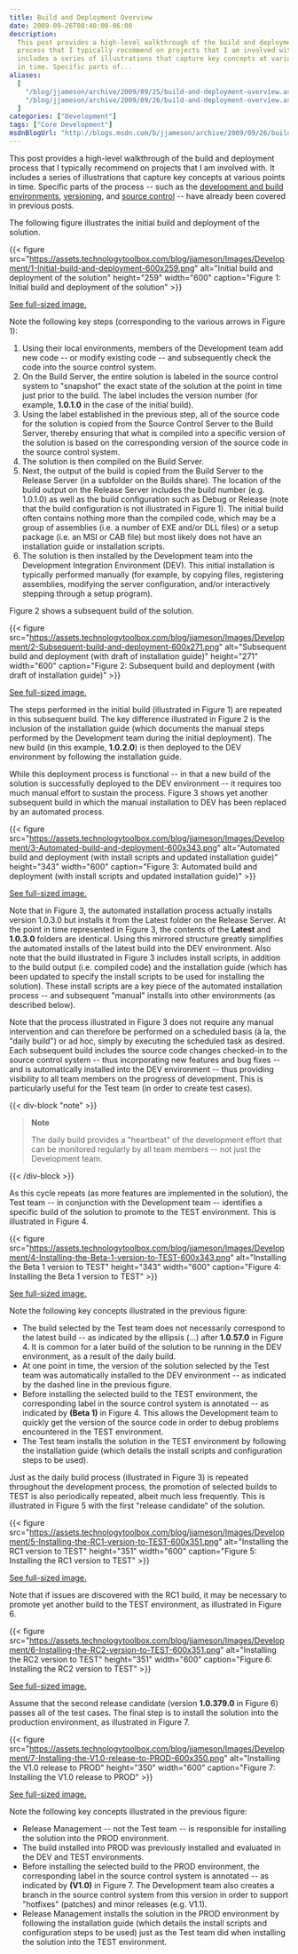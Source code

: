 ```yaml
---
title: Build and Deployment Overview
date: 2009-09-26T08:40:00-06:00
description:
  This post provides a high-level walkthrough of the build and deployment
  process that I typically recommend on projects that I am involved with. It
  includes a series of illustrations that capture key concepts at various points
  in time. Specific parts of...
aliases:
  [
    "/blog/jjameson/archive/2009/09/25/build-and-deployment-overview.aspx",
    "/blog/jjameson/archive/2009/09/26/build-and-deployment-overview.aspx",
  ]
categories: ["Development"]
tags: ["Core Development"]
msdnBlogUrl: "http://blogs.msdn.com/b/jjameson/archive/2009/09/26/build-and-deployment-overview.aspx"
---
```


This post provides a high-level walkthrough of the build and deployment process
that I typically recommend on projects that I am involved with. It includes a
series of illustrations that capture key concepts at various points in time.
Specific parts of the process -- such as the
[development and build environments](/blog/jjameson/2009/09/25/development-and-build-environments),
[versioning](/blog/jjameson/2009/04/03/best-practices-for-net-assembly-versioning),
and
[source control](/blog/jjameson/2009/09/26/best-practices-for-scm-and-the-daily-build-process)
-- have already been covered in previous posts.

The following figure illustrates the initial build and deployment of the
solution.

{{< figure
src="https://assets.technologytoolbox.com/blog/jjameson/Images/Development/1-Initial-build-and-deployment-600x259.png"
alt="Initial build and deployment of the solution" height="259" width="600"
caption="Figure 1: Initial build and deployment of the solution" >}}

[See full-sized image.](https://assets.technologytoolbox.com/blog/jjameson/Images/Development/1-Initial-build-and-deployment-1210x523.png)

Note the following key steps (corresponding to the various arrows in Figure 1):

1. Using their local environments, members of the Development team add new code
   -- or modify existing code -- and subsequently check the code into the source
   control system.
1. On the Build Server, the entire solution is labeled in the source control
   system to "snapshot" the exact state of the solution at the point in time
   just prior to the build. The label includes the version number (for example,
   **1.0.1.0** in the case of the initial build).
1. Using the label established in the previous step, all of the source code for
   the solution is copied from the Source Control Server to the Build Server,
   thereby ensuring that what is compiled into a specific version of the
   solution is based on the corresponding version of the source code in the
   source control system.
1. The solution is then compiled on the Build Server.
1. Next, the output of the build is copied from the Build Server to the Release
   Server (in a subfolder on the Builds share). The location of the build output
   on the Release Server includes the build number (e.g. 1.0.1.0) as well as the
   build configuration such as Debug or Release (note that the build
   configuration is not illustrated in Figure 1). The initial build often
   contains nothing more than the compiled code, which may be a group of
   assemblies (i.e. a number of EXE and/or DLL files) or a setup package (i.e.
   an MSI or CAB file) but most likely does not have an installation guide or
   installation scripts.
1. The solution is then installed by the Development team into the Development
   Integration Environment (DEV). This initial installation is typically
   performed manually (for example, by copying files, registering assemblies,
   modifying the server configuration, and/or interactively stepping through a
   setup program).

Figure 2 shows a subsequent build of the solution.

{{< figure
src="https://assets.technologytoolbox.com/blog/jjameson/Images/Development/2-Subsequent-build-and-deployment-600x271.png"
alt="Subsequent build and deployment (with draft of installation guide)"
height="271" width="600"
caption="Figure 2: Subsequent build and deployment (with draft of installation guide)" >}}

[See full-sized image.](https://assets.technologytoolbox.com/blog/jjameson/Images/Development/2-Subsequent-build-and-deployment-829x375.png)

The steps performed in the initial build (illustrated in Figure 1) are repeated
in this subsequent build. The key difference illustrated in Figure 2 is the
inclusion of the installation guide (which documents the manual steps performed
by the Development team during the initial deployment). The new build (in this
example, **1.0.2.0**) is then deployed to the DEV environment by following the
installation guide.

While this deployment process is functional -- in that a new build of the
solution is successfully deployed to the DEV environment -- it requires too much
manual effort to sustain the process. Figure 3 shows yet another subsequent
build in which the manual installation to DEV has been replaced by an automated
process.

{{< figure
src="https://assets.technologytoolbox.com/blog/jjameson/Images/Development/3-Automated-build-and-deployment-600x343.png"
alt="Automated build and deployment (with install scripts and updated installation guide)"
height="343" width="600"
caption="Figure 3: Automated build and deployment (with install scripts and updated installation guide)" >}}

[See full-sized image.](https://assets.technologytoolbox.com/blog/jjameson/Images/Development/3-Automated-build-and-deployment-926x530.png)

Note that in Figure 3, the automated installation process actually installs
version 1.0.3.0 but installs it from the Latest folder on the Release Server. At
the point in time represented in Figure 3, the contents of the **Latest** and
**1.0.3.0** folders are identical. Using this mirrored structure greatly
simplifies the automated installs of the latest build into the DEV environment.
Also note that the build illustrated in Figure 3 includes install scripts, in
addition to the build output (i.e. compiled code) and the installation guide
(which has been updated to specify the install scripts to be used for installing
the solution). These install scripts are a key piece of the automated
installation process -- and subsequent "manual" installs into other environments
(as described below).

Note that the process illustrated in Figure 3 does not require any manual
intervention and can therefore be performed on a scheduled basis (&agrave; la,
the "daily build") or ad hoc, simply by executing the scheduled task as desired.
Each subsequent build includes the source code changes checked-in to the source
control system -- thus incorporating new features and bug fixes -- and is
automatically installed into the DEV environment -- thus providing visibility to
all team members on the progress of development. This is particularly useful for
the Test team (in order to create test cases).

{{< div-block "note" >}}

> **Note**
>
> The daily build provides a "heartbeat" of the development effort that can be
> monitored regularly by all team members -- not just the Development team.

{{< /div-block >}}

As this cycle repeats (as more features are implemented in the solution), the
Test team -- in conjunction with the Development team -- identifies a specific
build of the solution to promote to the TEST environment. This is illustrated in
Figure 4.

{{< figure
src="https://assets.technologytoolbox.com/blog/jjameson/Images/Development/4-Installing-the-Beta-1-version-to-TEST-600x343.png"
alt="Installing the Beta 1 version to TEST" height="343" width="600"
caption="Figure 4: Installing the Beta 1 version to TEST" >}}

[See full-sized image.](https://assets.technologytoolbox.com/blog/jjameson/Images/Development/4-Installing-the-Beta-1-version-to-TEST-940x538.png)

Note the following key concepts illustrated in the previous figure:

- The build selected by the Test team does not necessarily correspond to the
  latest build -- as indicated by the ellipsis (&hellip;) after **1.0.57.0** in
  Figure 4. It is common for a later build of the solution to be running in the
  DEV environment, as a result of the daily build.
- At one point in time, the version of the solution selected by the Test team
  was automatically installed to the DEV environment -- as indicated by the
  dashed line in the previous figure.
- Before installing the selected build to the TEST environment, the
  corresponding label in the source control system is annotated -- as indicated
  by **(Beta 1)** in Figure 4. This allows the Development team to quickly get
  the version of the source code in order to debug problems encountered in the
  TEST environment.
- The Test team installs the solution in the TEST environment by following the
  installation guide (which details the install scripts and configuration steps
  to be used).

Just as the daily build process (illustrated in Figure 3) is repeated throughout
the development process, the promotion of selected builds to TEST is also
periodically repeated, albeit much less frequently. This is illustrated in
Figure 5 with the first "release candidate" of the solution.

{{< figure
src="https://assets.technologytoolbox.com/blog/jjameson/Images/Development/5-Installing-the-RC1-version-to-TEST-600x351.png"
alt="Installing the RC1 version to TEST" height="351" width="600"
caption="Figure 5: Installing the RC1 version to TEST" >}}

[See full-sized image.](https://assets.technologytoolbox.com/blog/jjameson/Images/Development/5-Installing-the-RC1-version-to-TEST-1382x809.png)

Note that if issues are discovered with the RC1 build, it may be necessary to
promote yet another build to the TEST environment, as illustrated in Figure 6.

{{< figure
src="https://assets.technologytoolbox.com/blog/jjameson/Images/Development/6-Installing-the-RC2-version-to-TEST-600x351.png"
alt="Installing the RC2 version to TEST" height="351" width="600"
caption="Figure 6: Installing the RC2 version to TEST" >}}

[See full-sized image.](https://assets.technologytoolbox.com/blog/jjameson/Images/Development/6-Installing-the-RC2-version-to-TEST-1381x808.png)

Assume that the second release candidate (version **1.0.379.0** in Figure 6)
passes all of the test cases. The final step is to install the solution into the
production environment, as illustrated in Figure 7.

{{< figure
src="https://assets.technologytoolbox.com/blog/jjameson/Images/Development/7-Installing-the-V1.0-release-to-PROD-600x350.png"
alt="Installing the V1.0 release to PROD" height="350" width="600"
caption="Figure 7: Installing the V1.0 release to PROD" >}}

[See full-sized image.](https://assets.technologytoolbox.com/blog/jjameson/Images/Development/7-Installing-the-V1.0-release-to-PROD-1382x807.png)

Note the following key concepts illustrated in the previous figure:

- Release Management -- not the Test team -- is responsible for installing the
  solution into the PROD environment.
- The build installed into PROD was previously installed and evaluated in the
  DEV and TEST environments.
- Before installing the selected build to the PROD environment, the
  corresponding label in the source control system is annotated -- as indicated
  by **(V1.0)** in Figure 7. The Development team also creates a branch in the
  source control system from this version in order to support "hotfixes"
  (patches) and minor releases (e.g. V1.1).
- Release Management installs the solution in the PROD environment by following
  the installation guide (which details the install scripts and configuration
  steps to be used) just as the Test team did when installing the solution into
  the TEST environment.
